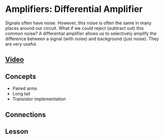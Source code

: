 # Amplifiers: Differential Amplifier
Signals often have noise. However, this noise is often the same in many places around our circuit. What if we could reject (subtract out) this common noise? A differential amplifier allows us to selectively amplify the difference between a signal (with noise) and background (just noise). They are *very* useful.

## [Video]()

## Concepts
- Paired arms
- Long tail
- Transistor implementation

## Connections

## Lesson
